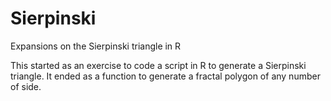 # Sierpinski
Expansions on the Sierpinski triangle in R

This started as an exercise to code a script in R to generate a Sierpinski triangle. It ended as a function to generate a fractal polygon of any number of side.
